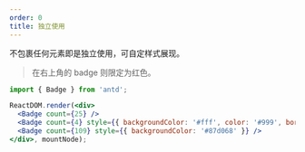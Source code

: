 ```yaml
---
order: 0
title: 独立使用
---
```


不包裹任何元素即是独立使用，可自定样式展现。

> 在右上角的 badge 则限定为红色。

````jsx
import { Badge } from 'antd';

ReactDOM.render(<div>
  <Badge count={25} />
  <Badge count={4} style={{ backgroundColor: '#fff', color: '#999', borderColor: '#d9d9d9' }} />
  <Badge count={109} style={{ backgroundColor: '#87d068' }} />
</div>, mountNode);
````

